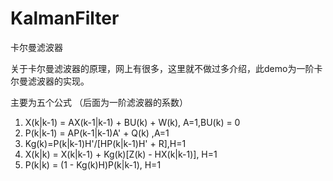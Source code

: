 # KalmanFilter
卡尔曼滤波器


关于卡尔曼滤波器的原理，网上有很多，这里就不做过多介绍，此demo为一阶卡尔曼滤波器的实现。

主要为五个公式 （后面为一阶滤波器的系数）
1. X(k|k-1) = AX(k-1|k-1) + BU(k) + W(k),  A=1,BU(k) = 0 
2. P(k|k-1) = AP(k-1|k-1)A' + Q(k) ,A=1
3. Kg(k)=P(k|k-1)H'/[HP(k|k-1)H' + R],H=1
4. X(k|k) = X(k|k-1) + Kg(k)[Z(k) - HX(k|k-1)], H=1
5. P(k|k) = (1 - Kg(k)H)P(k|k-1), H=1